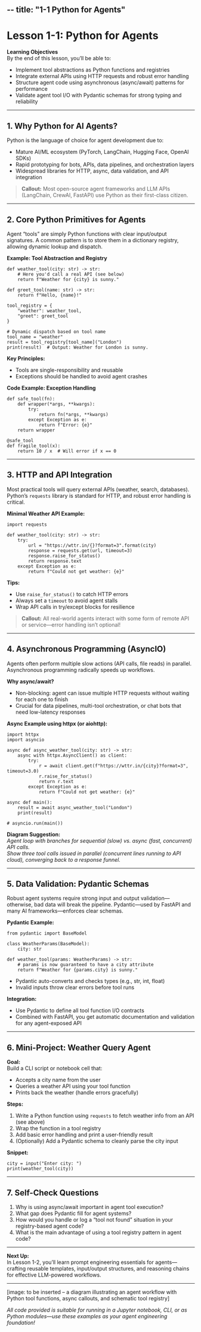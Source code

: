 --
title: "1-1 Python for Agents"
---

# Lesson 1-1: Python for Agents

**Learning Objectives**  
By the end of this lesson, you’ll be able to:
- Implement tool abstractions as Python functions and registries
- Integrate external APIs using HTTP requests and robust error handling
- Structure agent code using asynchronous (async/await) patterns for performance
- Validate agent tool I/O with Pydantic schemas for strong typing and reliability

---

## 1. Why Python for AI Agents?

Python is the language of choice for agent development due to:
- Mature AI/ML ecosystem (PyTorch, LangChain, Hugging Face, OpenAI SDKs)
- Rapid prototyping for bots, APIs, data pipelines, and orchestration layers
- Widespread libraries for HTTP, async, data validation, and API integration

> **Callout:** Most open-source agent frameworks and LLM APIs (LangChain, CrewAI, FastAPI) use Python as their first-class citizen.

---

## 2. Core Python Primitives for Agents

Agent “tools” are simply Python functions with clear input/output signatures. A common pattern is to store them in a dictionary registry, allowing dynamic lookup and dispatch.

**Example: Tool Abstraction and Registry**
```
def weather_tool(city: str) -> str:
    # Here you'd call a real API (see below)
    return f"Weather for {city} is sunny."

def greet_tool(name: str) -> str:
    return f"Hello, {name}!"

tool_registry = {
    "weather": weather_tool,
    "greet": greet_tool
}

# Dynamic dispatch based on tool name
tool_name = "weather"
result = tool_registry[tool_name]("London")
print(result)  # Output: Weather for London is sunny.
```

**Key Principles:**
- Tools are single-responsibility and reusable
- Exceptions should be handled to avoid agent crashes

**Code Example: Exception Handling**
```
def safe_tool(fn):
    def wrapper(*args, **kwargs):
        try:
            return fn(*args, **kwargs)
        except Exception as e:
            return f"Error: {e}"
    return wrapper

@safe_tool
def fragile_tool(x):
    return 10 / x  # Will error if x == 0
```

---

## 3. HTTP and API Integration

Most practical tools will query external APIs (weather, search, databases). Python’s `requests` library is standard for HTTP, and robust error handling is critical.

**Minimal Weather API Example:**
```
import requests

def weather_tool(city: str) -> str:
    try:
        url = "https://wttr.in/{}?format=3".format(city)
        response = requests.get(url, timeout=3)
        response.raise_for_status()
        return response.text
    except Exception as e:
        return f"Could not get weather: {e}"
```

**Tips:**
- Use `raise_for_status()` to catch HTTP errors
- Always set a `timeout` to avoid agent stalls
- Wrap API calls in try/except blocks for resilience

> **Callout:** All real-world agents interact with some form of remote API or service—error handling isn’t optional!

---

## 4. Asynchronous Programming (AsyncIO)

Agents often perform multiple slow actions (API calls, file reads) in parallel. Asynchronous programming radically speeds up workflows.

**Why async/await?**
- Non-blocking: agent can issue multiple HTTP requests without waiting for each one to finish
- Crucial for data pipelines, multi-tool orchestration, or chat bots that need low-latency responses

**Async Example using httpx (or aiohttp):**
```
import httpx
import asyncio

async def async_weather_tool(city: str) -> str:
    async with httpx.AsyncClient() as client:
        try:
            r = await client.get(f"https://wttr.in/{city}?format=3", timeout=3.0)
            r.raise_for_status()
            return r.text
        except Exception as e:
            return f"Could not get weather: {e}"

async def main():
    result = await async_weather_tool("London")
    print(result)

# asyncio.run(main())
```

**Diagram Suggestion:**  
_Agent loop with branches for sequential (slow) vs. async (fast, concurrent) API calls.  
Show three tool calls issued in parallel (concurrent lines running to API cloud), converging back to a response funnel._

---

## 5. Data Validation: Pydantic Schemas

Robust agent systems require strong input and output validation—otherwise, bad data will break the pipeline. Pydantic—used by FastAPI and many AI frameworks—enforces clear schemas.

**Pydantic Example:**
```
from pydantic import BaseModel

class WeatherParams(BaseModel):
    city: str

def weather_tool(params: WeatherParams) -> str:
    # params is now guaranteed to have a city attribute
    return f"Weather for {params.city} is sunny."
```

- Pydantic auto-converts and checks types (e.g., str, int, float)
- Invalid inputs throw clear errors before tool runs

**Integration:**  
- Use Pydantic to define all tool function I/O contracts  
- Combined with FastAPI, you get automatic documentation and validation for any agent-exposed API

---

## 6. Mini-Project: Weather Query Agent

**Goal:**  
Build a CLI script or notebook cell that:
- Accepts a city name from the user
- Queries a weather API using your tool function
- Prints back the weather (handle errors gracefully)

**Steps:**
1. Write a Python function using `requests` to fetch weather info from an API (see above)
2. Wrap the function in a tool registry
3. Add basic error handling and print a user-friendly result
4. (Optionally) Add a Pydantic schema to cleanly parse the city input

**Snippet:**  
```
city = input("Enter city: ")
print(weather_tool(city))
```

---

## 7. Self-Check Questions

1. Why is using async/await important in agent tool execution?
2. What gap does Pydantic fill for agent systems?
3. How would you handle or log a “tool not found” situation in your registry-based agent code?
4. What is the main advantage of using a tool registry pattern in agent code?

---

**Next Up:**  
In Lesson 1-2, you’ll learn prompt engineering essentials for agents—crafting reusable templates, input/output structures, and reasoning chains for effective LLM-powered workflows.

---

[image: to be inserted – a diagram illustrating an agent workflow with Python tool functions, async callouts, and schematic tool registry]

*All code provided is suitable for running in a Jupyter notebook, CLI, or as Python modules—use these examples as your agent engineering foundation!*
```